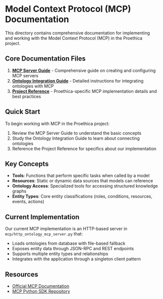# Model Context Protocol (MCP) Documentation

This directory contains comprehensive documentation for implementing and working with the Model Context Protocol (MCP) in the Proethica project.

## Core Documentation Files

1. [**MCP Server Guide**](mcp_server_guide.md) - Comprehensive guide on creating and configuring MCP servers
2. [**Ontology Integration Guide**](ontology_mcp_integration_guide.md) - Detailed instructions for integrating ontologies with MCP
3. [**Project Reference**](mcp_project_reference.md) - Proethica-specific MCP implementation details and best practices

## Quick Start

To begin working with MCP in the Proethica project:

1. Review the MCP Server Guide to understand the basic concepts
2. Study the Ontology Integration Guide to learn about connecting ontologies
3. Reference the Project Reference for specifics about our implementation

## Key Concepts

- **Tools**: Functions that perform specific tasks when called by a model
- **Resources**: Static or dynamic data sources that models can reference
- **Ontology Access**: Specialized tools for accessing structured knowledge graphs
- **Entity Types**: Core entity classifications (roles, conditions, resources, events, actions)

## Current Implementation

Our current MCP implementation is an HTTP-based server in `mcp/http_ontology_mcp_server.py` that:

- Loads ontologies from database with file-based fallback
- Exposes entity data through JSON-RPC and REST endpoints
- Supports multiple entity types and relationships
- Integrates with the application through a singleton client pattern

## Resources

- [Official MCP Documentation](https://modelcontextprotocol.io)
- [MCP Python SDK Repository](https://github.com/modelcontextprotocol/python-sdk)
